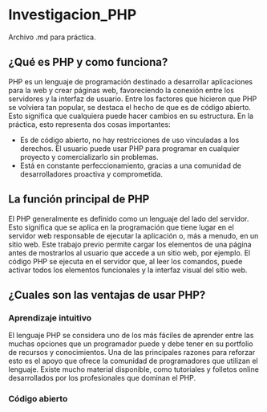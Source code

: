 # Investigacion_PHP
Archivo .md para práctica. 
## ¿Qué es PHP y como funciona?
PHP es un lenguaje de programación destinado a desarrollar aplicaciones para la web y crear páginas web, favoreciendo la conexión entre los servidores y la interfaz de usuario.
Entre los factores que hicieron que PHP se volviera tan popular, se destaca el hecho de que es de código abierto.
Esto significa que cualquiera puede hacer cambios en su estructura. En la práctica, esto representa dos cosas importantes:
- Es de código abierto, no hay restricciones de uso vinculadas a los derechos. El usuario puede usar PHP para programar en cualquier proyecto y comercializarlo sin problemas.  
- Está en constante perfeccionamiento, gracias a una comunidad de desarrolladores proactiva y comprometida.
## La función principal de PHP
El PHP generalmente es definido como un lenguaje del lado del servidor. Esto significa que se aplica en la programación que tiene lugar en el servidor web responsable de ejecutar la aplicación o, más a menudo, en un sitio web.
Este trabajo previo permite cargar los elementos de una página antes de mostrarlos al usuario que accede a un sitio web, por ejemplo. 
El código PHP se ejecuta en el servidor que, al leer los comandos, puede activar todos los elementos funcionales y la interfaz visual del sitio web.
## ¿Cuales son las ventajas de usar PHP?
### Aprendizaje intuitivo
El lenguaje PHP se considera uno de los más fáciles de aprender entre las muchas opciones que un programador puede y debe tener en su portfolio de recursos y conocimientos.
Una de las principales razones para reforzar esto es el apoyo que ofrece la comunidad de programadores que utilizan el lenguaje. Existe mucho material disponible, como tutoriales y folletos online desarrollados por los profesionales que dominan el PHP.
### Código abierto 

